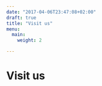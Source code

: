 ```yaml
---
date: "2017-04-06T23:47:08+02:00"
draft: true
title: "Visit us"
menu:
  main:
    weight: 2

---
```


# Visit us
